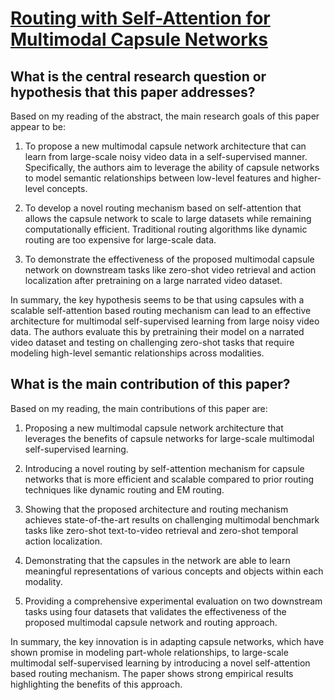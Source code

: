 # [Routing with Self-Attention for Multimodal Capsule Networks](https://arxiv.org/abs/2112.00775v1)

## What is the central research question or hypothesis that this paper addresses?

 Based on my reading of the abstract, the main research goals of this paper appear to be:

1. To propose a new multimodal capsule network architecture that can learn from large-scale noisy video data in a self-supervised manner. Specifically, the authors aim to leverage the ability of capsule networks to model semantic relationships between low-level features and higher-level concepts. 

2. To develop a novel routing mechanism based on self-attention that allows the capsule network to scale to large datasets while remaining computationally efficient. Traditional routing algorithms like dynamic routing are too expensive for large-scale data.

3. To demonstrate the effectiveness of the proposed multimodal capsule network on downstream tasks like zero-shot video retrieval and action localization after pretraining on a large narrated video dataset.

In summary, the key hypothesis seems to be that using capsules with a scalable self-attention based routing mechanism can lead to an effective architecture for multimodal self-supervised learning from large noisy video data. The authors evaluate this by pretraining their model on a narrated video dataset and testing on challenging zero-shot tasks that require modeling high-level semantic relationships across modalities.


## What is the main contribution of this paper?

 Based on my reading, the main contributions of this paper are:

1. Proposing a new multimodal capsule network architecture that leverages the benefits of capsule networks for large-scale multimodal self-supervised learning. 

2. Introducing a novel routing by self-attention mechanism for capsule networks that is more efficient and scalable compared to prior routing techniques like dynamic routing and EM routing.

3. Showing that the proposed architecture and routing mechanism achieves state-of-the-art results on challenging multimodal benchmark tasks like zero-shot text-to-video retrieval and zero-shot temporal action localization.

4. Demonstrating that the capsules in the network are able to learn meaningful representations of various concepts and objects within each modality.

5. Providing a comprehensive experimental evaluation on two downstream tasks using four datasets that validates the effectiveness of the proposed multimodal capsule network and routing approach.

In summary, the key innovation is in adapting capsule networks, which have shown promise in modeling part-whole relationships, to large-scale multimodal self-supervised learning by introducing a novel self-attention based routing mechanism. The paper shows strong empirical results highlighting the benefits of this approach.

